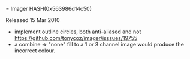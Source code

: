 = Imager HASH(0x563986d14c50)

Released 15 Mar 2010

- implement outline circles, both anti-aliased and not https://github.com/tonycoz/imager/isssues/19755 
- a combine => "none" fill to a 1 or 3 channel image would produce the incorrect colour.